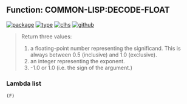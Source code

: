 ## Function: COMMON-LISP:DECODE-FLOAT
[![package](https://img.shields.io/badge/Package-COMMON--LISP-5f9ea0.svg?style=social&colorA=999999)](../) [![type](https://img.shields.io/badge/Type-Function-5f9ea0.svg?style=social&colorA=999999)](../#function) [![clhs](https://img.shields.io/badge/CLHS-DECODE--FLOAT-5f9ea0.svg?style=social&colorA=999999)](http://www.lispworks.com/documentation/HyperSpec/Body/f_dec_fl.htm) [![github](https://img.shields.io/badge/GitHub-View_the_source-5f9ea0.svg?style=social&colorA=999999&logo=github)](https://github.com/sbcl/sbcl/blob/master/src/code/float.lisp/) 

> Return three values:
> 1) a floating-point number representing the significand. This is always
> between 0.5 (inclusive) and 1.0 (exclusive).
> 2) an integer representing the exponent.
> 3) -1.0 or 1.0 (i.e. the sign of the argument.)

### Lambda list
```
(F)
```
